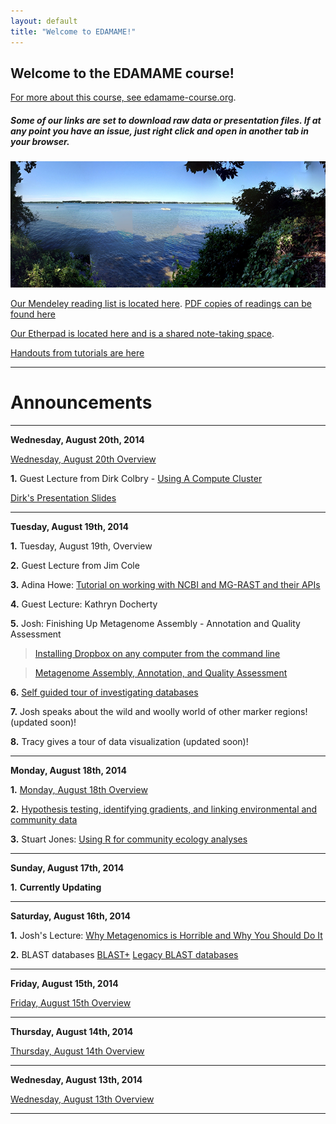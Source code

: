 ```yaml
---
layout: default
title: "Welcome to EDAMAME!"
---
```


## Welcome to the EDAMAME course!

[For more about this course, see edamame-course.org](http://edamame-course.org).

##### Some of our links are set to download raw data or presentation files. If at any point you have an issue, just right click and open in another tab in your browser.

![edamame header image](img/gull_lake.jpg)

[Our Mendeley reading list is located here](http://www.mendeley.com/groups/4688421/edamame/). [PDF copies of readings can be found here](https://github.com/edamame-course/docs/tree/gh-pages/extra/PDFs)

[Our Etherpad is located here and is a shared note-taking space](https://edamame.etherpad.mozilla.org/1).

[Handouts from tutorials are here](https://github.com/edamame-course/docs/tree/gh-pages/extra/Handouts)

-------------------------------------------------------------------------------------

# Announcements

-------------------------------------------------------------------------------------

**Wednesday, August 20th, 2014**

[Wednesday, August 20th Overview](https://edamame-course.github.io/docs/august_20.html)

**1.** Guest Lecture from Dirk Colbry - [Using A Compute Cluster](https://wiki.hpcc.msu.edu/display/~colbrydi@msu.edu/2014/08/19/EDAMAME+Workshop+at+Kellogg+Biological+Center)

[Dirk's Presentation Slides](https://edamame-course.github.io/docs/extra/Presentations/2014-08-20_Cluster_Computing_EDAMAME.pdf?raw=true)

-------------------------------------------------------------------------------------

**Tuesday, August 19th, 2014**

**1.** Tuesday, August 19th, Overview

**2.** Guest Lecture from Jim Cole

**3.** Adina Howe: [Tutorial on working with NCBI and MG-RAST and their APIs](http://adina-howe.readthedocs.org/en/latest/)

**4.** Guest Lecture: Kathryn Docherty

**5.** Josh: Finishing Up Metagenome Assembly - Annotation and Quality Assessment

> [Installing Dropbox on any computer from the command line](https://edamame-course.github.io/docs/using_dropbox_on_your_ec2_machine.html)

> [Metagenome Assembly, Annotation, and Quality Assessment](https://edamame-course.github.io/docs/metagenome_assembly_and_annotation.html)

**6.** [Self guided tour of investigating databases](https://github.com/edamame-course/docs/blob/gh-pages/_posts/2014-08-19_database_questions.md)

**7.** Josh speaks about the wild and woolly world of other marker regions! (updated soon)!

**8.** Tracy gives a tour of data visualization (updated soon)!


-------------------------------------------------------------------------------------

**Monday, August 18th, 2014**

**1.** [Monday, August 18th Overview](https://edamame-course.github.io/docs/august_18.html)

**2.** [Hypothesis testing, identifying gradients, and linking environmental and community data](https://github.com/edamame-course/docs/blob/gh-pages/extra/Presentations/2014-08-18-AM_Ashley_Lecture4.pdf?raw=true)

**3.** Stuart Jones: [Using R for community ecology analyses](https://edamame-course.github.io/docs/introduction_to_R_SEJones.html)

-------------------------------------------------------------------------------------

**Sunday, August 17th, 2014**

**1.**  **Currently Updating**  

-------------------------------------------------------------------------------------

**Saturday, August 16th, 2014**  

**1.**  Josh's Lecture: [Why Metagenomics is Horrible and Why You Should Do It]()

**2.**  BLAST databases
	[BLAST+](https://edamame-course.github.io/docs/2014-08-16-running_blast_from_command_line.html)
	[Legacy BLAST databases](https://edamame-course.github.io/docs/2014-08-16-legacy_blast_db.html)

-------------------------------------------------------------------------------------

**Friday, August 15th, 2014**

[Friday, August 15th Overview](https://edamame-course.github.io/docs/august_15.html)

-------------------------------------------------------------------------------------

**Thursday, August 14th, 2014**

[Thursday, August 14th Overview](https://edamame-course.github.io/docs/august_14.html)

-------------------------------------------------------------------------------------

**Wednesday, August 13th, 2014**

[Wednesday, August 13th Overview](https://edamame-course.github.io/docs/august_13.html)

-------------------------------------------------------------------------------------
